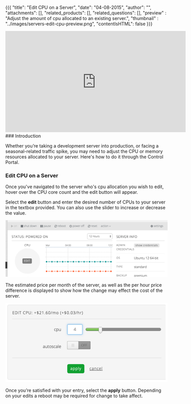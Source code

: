 {{{
  "title": "Edit CPU on a Server",
  "date": "04-08-2015",
  "author": "",
  "attachments": [],
  "related_products": [],
  "related_questions": [],
  "preview" : "Adjust the amount of cpu allocated to an existing server.",
  "thumbnail" : "../images/servers-edit-cpu-preview.png",
  "contentIsHTML": false
}}}

<div class="no-pdf">
<iframe width="560" height="315" src="https://www.youtube.com/embed/JRdbbY_A5tQ?rel=0&amp;showinfo=0" frameborder="0" allowfullscreen></iframe>
</div>
### Introduction

Whether you’re taking a development server into production, or facing a seasonal-related traffic spike, you may need to adjust the CPU or memory resources allocated to your server. Here's how to do it through the Control Portal.

### Edit CPU on a Server

Once you've navigated to the server who's cpu allocation you wish to edit, hover over the CPU core count and the edit button will appear.

Select the **edit** button and enter the desired number of CPUs to your server in the textbox provided. You can also use the slider to increase or decrease the value.

![Edit CPU button](../images/servers-edit-cpu-1.png)

The estimated price per month of the server, as well as the per hour price difference is displayed to show how the change may effect the cost of the server.

![Edit the number of CPUs allocated to the server](../images/servers-edit-cpu-2.png)

Once you’re satisfied with your entry, select the **apply** button. Depending on your edits a reboot may be required for change to take affect.
